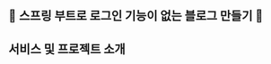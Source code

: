 🤘 스프링 부트로 로그인 기능이 없는 블로그 만들기 🤘
 ------------------------------------

## 서비스 및 프로젝트 소개
<img src="https://img.shields.io/badge/-안녕하세요-green" width="10px">
<https://img.shields.io/badge/license-mit-green.svg"> 

